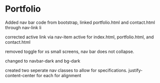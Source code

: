 # Portfolio

Added nav bar code from bootstrap, linked portfolio.html and contact.html through nav-link li

corrected active link via nav-item active for index.html, portfolio.html, and contact.html

removed toggle for xs small screens, nav bar does not collapse.

changed to navbar-dark and bg-dark

created two seperate nav classes to allow for specifications. justify-content-center for each for alignment
